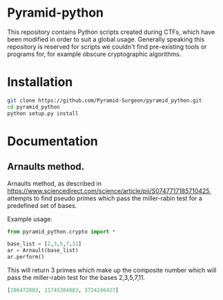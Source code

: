 # Pyramid-python
This repository contains Python scripts created during CTFs, which have been modified in order to suit a global usage. Generally speaking this repository is reserved for scripts we couldn't find pre-existing tools or programs for, for example obscure cryptographic algorithms.

# Installation

```sh
git clone https://github.com/Pyramid-Surgeon/pyramid_python.git
cd pyramid_python
python setup.py install
```

# Documentation

## Arnaults method.
Arnaults method, as described in https://www.sciencedirect.com/science/article/pii/S0747717185710425, attempts to find pseudo primes which pass the miller-rabin test for a predefined set of bases.

Example usage:
```python
from pyramid_python.crypto import *

base_list = [2,3,5,7,11]
ar = Arnault(base_list)
ar.perform()
```
This will return 3 primes which make up the composite number which will pass the miller-rabin test for the bases 2,3,5,7,11.
```python
[286472803, 11745384883, 3724146427]
```
